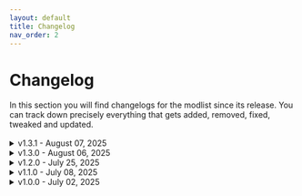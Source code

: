 ```yaml
---
layout: default
title: Changelog
nav_order: 2
---
```


# Changelog

In this section you will find changelogs for the modlist since its release. You can track down precisely everything that gets added, removed, fixed, tweaked and updated.
<div style="margin-bottom: 1rem;"></div>

<details markdown="1">
<summary>v1.3.1 - August 07, 2025</summary>
Update Importance: MEDIUM  
POTENTIALLY NOT SAVE COMPATIBLE  

Additions:
- Added Enhanced Vehicle Collision FX
- Added H10 Interactive Stash Door Restored (2.3 Supported)
- Added Disable W-S Keys For Select Dialogue Options (Patch 2.3 Compatible)
- Added Eddies Notification Fix (2.3 Supported)
- Added Auto Drive Enhanced
- Added Atone - Reset Your Street Cred
- Added Pariah
- Added Fast Travel Time

Removals:
- Removed Megabuilding H10 Ultimate Experience
- Removed Combat Revolution(AI Overhaul and High-Stakes)
- Removed H10 Megabuilding Unlocked
- Removed Auto drive (Added to the game in 2.3)
- Removed Fast Travel from anywhere to everywhere - Redscript
- Removed FERRARI SF90 XX STRADALE

Fixes and Tweaks:
- Fixed CTD at H10 megabuilding
- Fixed combat stutters, CTD and unfair kills
- Cleaned a few more outdated mods, obsoletes mods or unstables ones

Updates:
- Updated General Shadows Fixes
- Updated Luxury corporate the Glen apartment - archivexl
- Updated Animals Cache - New Iconic Weapons
- Updated Extra Interiors
- Updated Blur Begone (Clear Materials with Refraction)

</details>

<details markdown="1">
<summary>v1.3.0 - August 06, 2025</summary>
Update Importance: MAJOR  
SAVE COMPATIBLE  

Additions:
- Added EconomyPunk
- Added ENV Tuner (Weather - Lighting - Vignette Adjustments without Conflict)
- Added Improved Yaiba ARV-Q340 Semimaru
- Added Enhanced Vehicle System
- Added Extra Interiors
- Added Shift (Customizable Dynamic Vehicle Camera)
- Added Ragdoll Execution Fix
- Added Better Throwing Knives and Weapons - Redscript
- Added NCI Addon - Santo Domingo
- Added NCI Addon - City Center
- Added Metro Pocket Guide
- Added Named Saves
- Added Looting QoL
- Added Loot Icons Extension
- Added Light Beams Fix
- Added Sound SFX Fixes
- Added New Lifepath Intro - Fresh Start
- Added ReLUX Plus (Riders on the Storm)
- Added The Zenitex Military Store
- Added Animals Cache - New Iconic Weapons
- Added Night City Fog Nulled
- Added Killing Moon - Lifepath Dialog Restored
- Added Konpeki Plaza Restored
- Added Yucca Restored
- Added Cyber Vehicle Overhaul - DLC Bundle
- Added Konpeki Plaza Unlocked 2.3
- Added Spaceport Unlocked
- Added Fast Travel To Spaceport
- Added BlackRoot Sigil body tattoo
- Added Never Fade Away - Main Menu Themes (2 Versions)
- Added NC Autoshop's Repair
- Added Responsive V
- Added e3 2018 bradbury district
- Added Enhanced Police Lights System
- Added Particles Flickering Fix (Watson)
- Added Vehicle Exit Fix for 2.3

Removals:
- Removed Authentic Shift (QoL Gear Ratios Shifts Audio Sound ASMR and OPTIONAL Tuning System)
- Removed Custom Level Cap
- Removed Custom Level Cap - Cyberware Vendor Fix
- Removed E3 Smart Windows
- Removed Extra Vehicle Controls
- Removed Law Enforcement Overhaul
- Removed E3 Menu Background
- Removed Any Scope
- Removed Better Optical Camo
- Removed No More Tricks 2.0
- Removed Upgrade Weapons Unlocked 2.12 FIX
- Removed Immersive Breathing
- Removed Purify The UI - disable annoying 2D ghosting blur and 3D perspective shader effects - No More Lens Distortion or Blurry Double Vision Interface HUD
- Removed Blade from the bits (Blackwall)
- Removed The Weapons ARE NOT broken 2.1
- Removed John Wick Inspired - Baba Yaga
- Removed The Lamp Lighter - Streetlamp Time Control
- Removed Immersive Cyberware
- Removed Improved Distant Shadows and Reflections
- Removed Extract The Mods In Weapon Shops 2.1
- Removed New Game Plus - Native
- Removed Mod.Organizer-2.5.2

Fixes and Tweaks:
- Fixed CTD at first mission
- Cleaned a lot of outdated mods, obsoletes mods or unstables ones
- Cleaned the Mo2 executables
- Cleaned some mo2 mod archives to save up some space
- Fixed many CTDs and instability related to corrupted mods
- New custom made LUT/ENV by Neishin

Updates:
- Updated -KS- UV Texture Framework
- Updated Audioware
- Updated Always First Equip
- Updated Better Buildings - Preview
- Updated Environment Textures Overhaul - ETO
- Updated Enhanced Craft
- Updated Mark To Sell
- Updated H10 Food Vendor
- Updated Inorganic Materials
- Updated HQ Holo Travel
- Updated M50 Military Gas Mask
- Updated Military Zenitex Gloves
- Updated Military Armored Ballistic Vest
- Updated Military Combat Jacket
- Updated Military Combat Pants
- Updated Military Combat Boots
- Updated Military Panam Pants
- Updated Military Palette Texture Library
- Updated Military Tactical Vest
- Updated Modular Military Pistol Holsters
- Updated Modular Military Combat Armor
- Updated Modular Military Ballistic Mask
- Updated Modular Military Helmet - Ops-Core FAST
- Updated Modular Military Zenitex Backpack
- Updated Modular Military Bodysuit - Zenitex Stealthsuit
- Updated Military Accessories - Modular Armor Pads Pack
- Updated Military Accessories - Zenitex Combat Goggles
- Updated Zenitex Military Underwear
- Updated Zenitex Sleeveless Turtleneck
- Updated Zenitex Atelier
- Updated Deceptious Bug Fixes
- Updated Limited HUD
- Updated CasinoLoot - The Weapons Casino
- Updated KiasuBurger Cyberware Core
- Updated Lamborghini Murcielago SV
- Updated Toyota Supra
- Updated Nissan 350Z
- Updated Nissan Skyline 2000GT-R
- Updated Nissan Skyline R33
- Updated Honda S2000
- Updated Mitsubishi Eclipse GSX (1999)
- Updated Ducati Supersport
- Updated Lotus Esprit Turbo
- Updated Immersive Night City Fixes
- Updated Extra Hands (cyberware)
- Updated Third-Person (TPP) Vehicle Camera Tool
- Updated Streaming Bug Workaround
- Updated Night City Visuals Nulled
- Updated Tachy Outfit Archive XL
- Updated Judy Romanced Enhanced
- Updated Kerry Romanced Enhanced
- Updated Panam Romanced Enhanced
- Updated River Romanced Enhanced
- Updated NCI Addon - Heywood
- Updated NCI Addon - Badlands and Pacifica
- Updated NCI Addon - Watson
- Updated NCI Addon - Westbrook
- Updated Ricochet Redux
- Updated VEEGEE SHOP 3
- Updated Say Something Damn It
- Updated Lizzie's Braindances
- Updated NC Fashion Virtual Atelier
- Updated Galena GT Widebody
- Updated Quickhack Fixes
- Updated Blur Begone (Clear Materials with Refraction)
- Updated Immersive Fixers
- Updated Lotus Evija
- Updated Muted Markers
- Updated Pagani Huayra
- Updated RedFileSystem
- Updated RedHttpClient
- Updated RedData
- Updated They Will Remember
- Updated Virtual Atelier
- Updated Virtual Car Dealer
- Updated Manavortex Atelier Store
- Updated The RVC00N Dumpster 2 - PinkyDude's Virtual Shop
- Updated Visceral Blood Pools
- Updated New Quest - Hot Fuzz
- Updated Weather Switcher (Change Weather - Control Time - Customize Clouds)
- Updated Repeatable NCPD Gigs - WIP
- Updated Megingjord (hover legs cyberware)
- Updated Jarngreipr (Lightning Projectile Launcher)
- Updated Peachu - Hair Collection - CCXL

</details>

<details markdown="1">
<summary>v1.2.0 - July 25, 2025</summary>
Update Importance: MAJOR  
SAVE COMPATIBLE  

Additions:
- Added Never Fade Away - Main Menu Themes (2 Versions)
- Added Responsive V
- Added Netrunner Suit Pt7 - Both V
- Added Particles Flickering Fix (Watson)
- Added Filter Saves by Lifepath and Type
- Added Streaming Bug Workaround
- Added Vehicle Exit Fix for 2.3
- Added Extra Hands (cyberware)
- Added Enhanced Police Lights System
- Added NISSAN GT-R 'Lone Wanderer'
- Added Night City Fog Nulled
- Added Stop spammers
- Added NCPD Cache - New Iconic Weapons
- Added EconomyPunk
- Added New Game Plus - Native
- Added H10 Apartment Exterior Trash Remover
- Added HUD Fixes - fix disappearing HUD element and quest dialogs
- Added The Passenger - Feature Settings
- Added Better UI Character Lighting
- Added Stash and Backpack Search
- Added The RVC00N Dumpster - Techie Micro Jacket (M) (GS) (AXL)
- Added Tactical Style Outfit Pt2 - Both V
- Added Apartment Dropoffs
- Added CasinoLoot - The Weapons Casino
- Added Quickhack Hotkeys

Removals:
- Removed Preem Menu (Background Blur - Pause Menu - Animated Snow)
- Removed Sound SFX Fixes
- Removed Weapon Sound Remake
- Removed Appearance Change Unlocker - Character Preset Manager

Fixes and Tweaks:
- Fixed all issues related to mods with v2.3
- Removed some remaining Redmod mods

Updates:
- Updated Blur Begone (Clear Materials with Refraction)
- Updated Cyberarms Collection 2.0 - Archive-XL
- Updated Immersive Rippers - Dogtown
- Updated Input Loader
- Updated Lifepath Bonuses and Gang-Corp Traits
- Updated Panam Romanced Enhanced
- Updated Photo Mode Unlocker
- Updated RED4ext
- Updated Virtual Car Dealer
- Updated Say Something Damn It
- Updated Lizzie's Braindances
- Updated Nissan Skyline 2000GT-R
- Updated zzz_NeuroMultiMaterialXtender.zip
- Updated H10 Megabuilding Unlocked
- Updated Plate Carrier Vest and Tactical Belt - for both Vs
- Updated Tyger Cache - New Iconic Weapons
- Updated NISSAN GT-R 'Lone Wanderer'
- Updated Dogtown Location Visuals Nulled - a general fix for lighting mods
- Updated Military Palette Texture Library
- Updated NC Fashion Virtual Atelier
- Updated HUD Painter
- Updated Manavortex Atelier Store
- Updated NC Autoshop's Repair
- Updated Immersive Food Vendors
- Updated Immersive Food Vendors - Dogtown
- Updated Cop Killer
- Updated Toyota Supra
- Updated Lamborghini Murcielago SV
- Updated Damage Scaling and Balance (Formerly Level Scaling)
- Updated VEEGEE SHOP 3
- Updated ReLUX (Lighting Redux - Accurate Lighting)
- Updated Lotus Esprit Turbo
- Updated Third-Person (TPP) Vehicle Camera Tool
- Updated Deceptious Bug Fixes
- Updated Immersive Night City Fixes
- Updated Custom Map Markers
- Updated NCPD Cache - New Iconic Weapons
- Updated Night City Enhanced and Expanded - NPCs
- Updated Cyber Engine Tweaks
- Updated Mitsubishi Eclipse GSX (1999)
- Updated Hyst Hair Collection - CCXL
- Updated Trigger Mode Control
- Updated Limited HUD
- Updated Quickhack Fixes
- Updated Nissan 350Z
- Updated Honda S2000
- Updated Ducati Supersport
- Updated RedFileSystem
- Updated RedData
- Updated Autoloot
- Updated Mod Settings
- Updated Muted Markers
- Updated Night City Interactions - Core
- Updated New Lifepath Intro - Fresh Start
- Updated Night City Visuals Nulled
- Updated TweakXL
- Updated ArchiveXL
- Updated In-World Navigation
- Updated Immersive Bartenders
- Updated Black Chrome - Cyberware Expansion
- Updated e3 2018 bradbury district
- Updated Immersive Night City Fixes
- Updated Native Interactions Framework
- Updated Stealthrunner - Stealth Gameplay Expansion
- Updated Night City Enhanced and Expanded - Enemies
- Updated The RVC00N Dumpster 2 - PinkyDude's Virtual Shop
- Updated Untrack Quest Ultimate - No Main Quest re-tracking - No leftovers
- Updated Fast Travel from anywhere to everywhere - Redscript
- Updated Weapon Conditioning (Tier System Overhaul)
- Updated Driver Combat 2.0
- Updated They Will Remember
- Updated KiasuBurger Cyberware Core
- Updated Not So Good Draw Distance Mod
- Updated No More Hard-coded Keybinds (Better Controls Menu continued)
- Updated Inplace Streamingsectors Nulled
- Updated Nova traffic swap car list and collection
- Updated Codeware
- Updated Database Fixes
- Updated Luxury corporate the Glen apartment - archivexl
- Updated Taxi Work in Night City
- Updated Pagani Huayra

</details>

<details markdown="1">
<summary>v1.1.0 - July 08, 2025</summary>
Update Importance: MAJOR  
SAVE COMPATIBLE  

Additions:
- Added Appearance Change Unlocker - Character Preset Manager
- Added No shooting delay
- Added Holy Terror
- Added NDI Osprey Rocket Launcher
- Added Toyota Supra
- Added Flashback Fixer
- Added Enemy Rarity Fixes
- Added NC Autoshop's Repair
- Added Combat Revolution(AI Overhaul and High-Stakes)
- Added Gunsensical
- Added Damage Scaling and Balance (Formerly Level Scaling)
- Added FRAIL Inc. - Wretch Merch (Standalone)
- Added FRAIL Inc. - Grunge Sweater (Standalone)
- Added FRAIL Inc. - The 1990 Outfit (Standalone)
- Added The RVC00N Dumpster - Zombie Slayer Jacket (M-F) (GS) (Archive XL)
- Added Advanced V Customisation
- Added Vessnelle Hair Collection
- Added Songbird Hands for Fem and Masc V (Compatible with Valentino Arms)
- Added Visible Bullets (Projectile Bullets Overhaul - TDO 2.0 - No More Hitscan etc.)
- Added Don't Hide Stamina Bar on Holster (Bug Fix)
- Added Slow Firing Rate on Longer Saves Bug Fix
- Added Extract The Mods In Weapon Shops 2.1
- Added Photomode Facial Expression Mega Pack - Masc and Fem
- Added Ruru x Rysyu Night City Gunslinger Pose Pack - PM Props
- Added aSgard masculine Poses pt.2 (MascV)(PM and AMM)
- Added aSgard masculine Poses (MascV)(PM and AMM)
- Added aSgard Bike Poses (MASC V)
- Added Action Pose Pack - Archive XL (F and M)
- Added Man's World - Masculine Pose Pack
- Added Sit and Lean - Pose Pack for Masc V
- Added Inorganic Materials
- Added Rev's Poses - Sharp Dressed Man Pack
- Added Masculine Photo Pose Pack - Photo Mode Poses
- Added Jon Vk Close Quarters Combat - PM Pose Set
- Added Car Dealer Previews for SDH0 Mods
- Added Ballistic Helmet Visor Down Masc V Reworked
- Added Gas Mask Modular Filters Archive XL
- Added Drive Jacket Archive XL
- Added RufTread motorbike helmet
- Added Alt Hands
- Added Dex Arms
- Added Lee Ward Hands
- Added Valentino Cyber Knees
- Added Decorative Launcher Arms
- Added Decorative Monowire Arms
- Added Decorative Gorilla Arms
- Added Decorative Mantis Arms
- Added SOR-22 Felix Arms Custom
- Added Cyber Vehicle Overhaul
- Added Kusanagi Short The Seat 2.01
- Added Nazare Short The Seat 2.1
- Added Inventory Adjustments Hub
- Added Dewdrop Inn Enhanced
- Added (entering new area) be gone
- Added (safe area) be gone
- Added Rebeccas Apartment DLC
- Added Better Buildings - Preview

Removals:
- Removed Lamborghini Revuelto
- Removed LUT Switcher 2
- Removed Replace Weapon Mods
- Removed Unequip Mods
- Removed Better Vehicle Handling
- Removed Preem Weaponsmith 2.0
- Removed Preem Weaponsmith 2.0 sfx fix
- Removed E3 2018 Roads
- Removed Virtual Atelier Delivery
- Removed 

Fixes and Tweaks:
- Fixed bikes handling
- Rebalanced combat: enemies are no longer HP bags, you kill them more easily. Headshots and grenades now have a real impact on gameplay (x5 damages). Yet you are now also more vulnerable to combat. AI also has been improved
- Fixed some empty virtual ateliers
- Fixed VCD previews not showing

Updates:
- Updated Deceptious Quest Core
- Updated Improved Distant Shadows (Volumetric Fog Leaking Fixed)
- Updated Extra Iconics
- Updated Zenitex Atelier
- Updated Military Accessories - Balaclava Pack - ArchiveXL
- Updated Military Tactical Vest - ArchiveXL
- Updated Modular Military Combat Armor - ArchiveXL
- Updated Military Palette Texture Library
- Updated Modular Military Helmet - Ops-Core FAST
- Updated Modular Military Zenitex Backpack - ArchiveXL
- Updated Modular Military Bodysuit - Zenitex Stealthsuit - ArchiveXL
- Updated Military Accessories - Modular Armor Pads Pack
- Updated Modular Military Ballistic Mask 
- Updated H10 Food Vendor
- Updated Third-Person (TPP) Vehicle Camera Tool
- Updated Lotus Esprit Turbo
- Updated NC Fashion Virtual Atelier
- Updated They Will Remember
- Updated Night City Enhanced and Expanded - NPCs
- Updated Immersive Night City Fixes
- Updated Auto drive
- Updated Say Something Damn It
- Updated Lizzie's Braindances
- Updated VEEGEE SHOP 3
- Updated Nissan Skyline R33
- Updated Visual Holsters (Automatic Clothes Swap)

</details>

<details markdown="1">

<summary>v1.0.0 - July 02, 2025</summary>

Update Importance: MAJOR  
NOT SAVE COMPATIBLE  

ORIGINAL UPLAOD, CHNAGELOGS WILL COME FOR NEXT VERSIONS  

</details>
